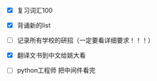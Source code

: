 - [x] 复习词汇100
- [x] 背诵新的list
- [ ] 记录所有学校的研招（一定要看详细要求！！！）
- [x] 翻译文书到中文给姚大看
- [ ] python工程师 把中间件看完

  
